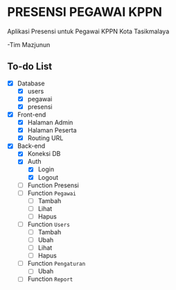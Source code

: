 # PRESENSI PEGAWAI KPPN
Aplikasi Presensi untuk Pegawai KPPN Kota Tasikmalaya

-Tim Mazjunun

## To-do List
- [x] Database
  - [x] users
  - [x] pegawai
  - [x] presensi
- [x] Front-end
  - [x] Halaman Admin
  - [x] Halaman Peserta
  - [x] Routing URL
- [x] Back-end
  - [x] Koneksi DB
  - [x] Auth
    - [x] Login
    - [x] Logout
  - [ ] Function Presensi
  - [ ] Function `Pegawai`
    - [ ] Tambah
    - [ ] Lihat
    - [ ] Hapus
  - [ ] Function `Users`
    - [ ] Tambah
    - [ ] Ubah
    - [ ] Lihat
    - [ ] Hapus
  - [ ] Function `Pengaturan`
    - [ ] Ubah
  - [ ] Function `Report`
